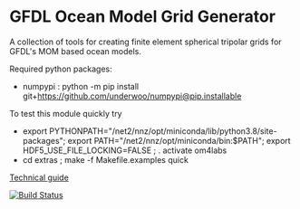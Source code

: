# GFDL Ocean Model Grid Generator
A collection of tools for creating finite element spherical tripolar grids for GFDL's MOM based ocean models.

Required python packages:
- numpypi : python -m pip install git+https://github.com/underwoo/numpypi@pip.installable
 
To test this module quickly try
- export PYTHONPATH="/net2/nnz/opt/miniconda/lib/python3.8/site-packages"; export PATH="/net2/nnz/opt/miniconda/bin:$PATH"; export HDF5_USE_FILE_LOCKING=FALSE ; . activate om4labs
- cd extras ; make -f Makefile.examples quick

[Technical guide](https://github.com/nikizadehgfdl/grid_generation/blob/dev/ocean_grid_generator_guide.pdf)

[![Build Status](https://travis-ci.org/nikizadehgfdl/ocean_model_grid_generator.svg?branch=dev)](https://travis-ci.org/nikizadehgfdl/ocean_model_grid_generator)

